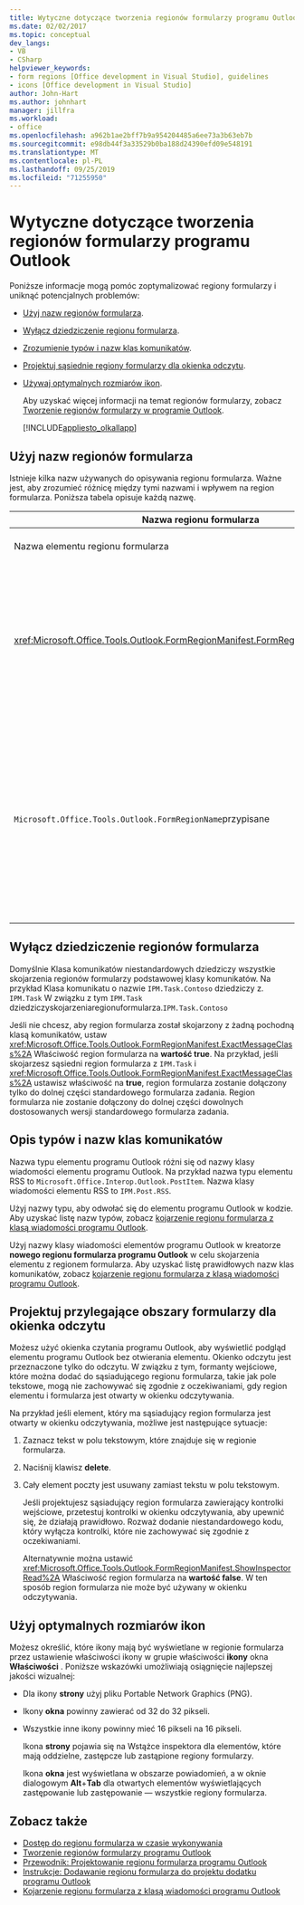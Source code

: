 ```yaml
---
title: Wytyczne dotyczące tworzenia regionów formularzy programu Outlook
ms.date: 02/02/2017
ms.topic: conceptual
dev_langs:
- VB
- CSharp
helpviewer_keywords:
- form regions [Office development in Visual Studio], guidelines
- icons [Office development in Visual Studio]
author: John-Hart
ms.author: johnhart
manager: jillfra
ms.workload:
- office
ms.openlocfilehash: a962b1ae2bff7b9a954204485a6ee73a3b63eb7b
ms.sourcegitcommit: e98db44f3a33529b0ba188d24390efd09e548191
ms.translationtype: MT
ms.contentlocale: pl-PL
ms.lasthandoff: 09/25/2019
ms.locfileid: "71255950"
---
```

# <a name="guidelines-to-create-outlook-form-regions"></a>Wytyczne dotyczące tworzenia regionów formularzy programu Outlook
  Poniższe informacje mogą pomóc zoptymalizować regiony formularzy i uniknąć potencjalnych problemów:

- [Użyj nazw regionów formularza](#UsingFormRegions).

- [Wyłącz dziedziczenie regionu formularza](#DisablingInheritance).

- [Zrozumienie typów i nazw klas komunikatów](#ClassNames).

- [Projektuj sąsiednie regiony formularzy dla okienka odczytu](#ReadingPane).

- [Używaj optymalnych rozmiarów ikon](#UsingOptimal).

  Aby uzyskać więcej informacji na temat regionów formularzy, zobacz [Tworzenie regionów formularzy w programie Outlook](../vsto/creating-outlook-form-regions.md).

  [!INCLUDE[appliesto_olkallapp](../vsto/includes/appliesto-olkallapp-md.md)]

## <a name="UsingFormRegions"></a>Użyj nazw regionów formularza
 Istnieje kilka nazw używanych do opisywania regionu formularza. Ważne jest, aby zrozumieć różnicę między tymi nazwami i wpływem na region formularza. Poniższa tabela opisuje każdą nazwę.

|Nazwa regionu formularza|Opis|
|----------------------|-----------------|
|Nazwa elementu regionu formularza|Nazwa określona dla elementu **region formularza programu Outlook** w oknie dialogowym **Dodaj nowy element** . Jest to nazwa pliku kodu regionu formularza, który pojawia się w **Eksplorator rozwiązań**.|
|<xref:Microsoft.Office.Tools.Outlook.FormRegionManifest.FormRegionName%2A>wartość|Tę nazwę należy określić w **tekście opisowym i wybrać stronę Preferencje wyświetlania** w kreatorze **nowego regionu formularza programu Outlook** . Ta nazwa jest wyświetlana jako właściwość **FormRegionName** w oknie **Właściwości** .<br /><br /> <xref:Microsoft.Office.Tools.Outlook.FormRegionManifest.FormRegionName%2A> Użyj właściwości, aby określić etykietę identyfikującą region formularza w interfejsie użytkownika programu Outlook. W odniesieniu do odrębnych regionów formularza ta nazwa jest wyświetlana jako przycisk na Wstążce elementu programu Outlook.<br /><br /> W przypadku sąsiadujących regionów formularza ta nazwa jest wyświetlana jako tekst nagłówka powyżej regionu formularza.|
|`Microsoft.Office.Tools.Outlook.FormRegionName`przypisane|Po dodaniu elementu **regionu formularza programu Outlook** do projektu program Visual Studio ustawia tę właściwość na w pełni kwalifikowaną nazwę regionu formularza. Domyślna w pełni kwalifikowana nazwa to nazwa dodatku VSTO połączonego z nazwą regionu formularza przez kropkę — na przykład `OutlookAddIn1.FormRegion1`.<br /><br /> Ta w pełni kwalifikowana nazwa jest również wyświetlana jako atrybut w górnej części klasy fabryki regionów formularza.<br /><br /> Użyj atrybutu `Microsoft.Office.Tools.Outlook.FormRegionName` , aby jednoznacznie identyfikować region formularza we wszystkich dodatkach VSTO programu Outlook. Nie można zmienić wartości `Microsoft.Office.Tools.Outlook.FormRegionName` atrybutu poprzez zmianę nazwy elementu regionu formularza lub przez <xref:Microsoft.Office.Tools.Outlook.FormRegionManifest.FormRegionName%2A> zmianę właściwości. Aby zmienić tę nazwę, należy zmodyfikować `Microsoft.Office.Tools.Outlook.FormRegionName` atrybut w pliku kodu regionu formularza.|

## <a name="DisablingInheritance"></a>Wyłącz dziedziczenie regionów formularza
 Domyślnie Klasa komunikatów niestandardowych dziedziczy wszystkie skojarzenia regionów formularzy podstawowej klasy komunikatów. Na przykład Klasa komunikatu o nazwie `IPM.Task.Contoso` dziedziczy z. `IPM.Task` W związku z tym `IPM.Task` dziedziczyskojarzeniaregionuformularza.`IPM.Task.Contoso`

 Jeśli nie chcesz, aby region formularza został skojarzony z żadną pochodną klasą komunikatów, ustaw <xref:Microsoft.Office.Tools.Outlook.FormRegionManifest.ExactMessageClass%2A> Właściwość region formularza na **wartość true**. Na przykład, jeśli skojarzesz sąsiedni region formularza z `IPM.Task` i <xref:Microsoft.Office.Tools.Outlook.FormRegionManifest.ExactMessageClass%2A> ustawisz właściwość na **true**, region formularza zostanie dołączony tylko do dolnej części standardowego formularza zadania. Region formularza nie zostanie dołączony do dolnej części dowolnych dostosowanych wersji standardowego formularza zadania.

## <a name="ClassNames"></a>Opis typów i nazw klas komunikatów
 Nazwa typu elementu programu Outlook różni się od nazwy klasy wiadomości elementu programu Outlook. Na przykład nazwa typu elementu RSS to `Microsoft.Office.Interop.Outlook.PostItem`. Nazwa klasy wiadomości elementu RSS to `IPM.Post.RSS`.

 Użyj nazwy typu, aby odwołać się do elementu programu Outlook w kodzie. Aby uzyskać listę nazw typów, zobacz [kojarzenie regionu formularza z klasą wiadomości programu Outlook](../vsto/associating-a-form-region-with-an-outlook-message-class.md).

 Użyj nazwy klasy wiadomości elementów programu Outlook w kreatorze **nowego regionu formularza programu Outlook** w celu skojarzenia elementu z regionem formularza. Aby uzyskać listę prawidłowych nazw klas komunikatów, zobacz [kojarzenie regionu formularza z klasą wiadomości programu Outlook](../vsto/associating-a-form-region-with-an-outlook-message-class.md).

## <a name="ReadingPane"></a>Projektuj przylegające obszary formularzy dla okienka odczytu
 Możesz użyć okienka czytania programu Outlook, aby wyświetlić podgląd elementu programu Outlook bez otwierania elementu. Okienko odczytu jest przeznaczone tylko do odczytu. W związku z tym, formanty wejściowe, które można dodać do sąsiadującego regionu formularza, takie jak pole tekstowe, mogą nie zachowywać się zgodnie z oczekiwaniami, gdy region elementu i formularza jest otwarty w okienku odczytywania.

 Na przykład jeśli element, który ma sąsiadujący region formularza jest otwarty w okienku odczytywania, możliwe jest następujące sytuacje:

1. Zaznacz tekst w polu tekstowym, które znajduje się w regionie formularza.

2. Naciśnij klawisz **delete**.

3. Cały element poczty jest usuwany zamiast tekstu w polu tekstowym.

   Jeśli projektujesz sąsiadujący region formularza zawierający kontrolki wejściowe, przetestuj kontrolki w okienku odczytywania, aby upewnić się, że działają prawidłowo. Rozważ dodanie niestandardowego kodu, który wyłącza kontrolki, które nie zachowywać się zgodnie z oczekiwaniami.

   Alternatywnie można ustawić <xref:Microsoft.Office.Tools.Outlook.FormRegionManifest.ShowInspectorRead%2A> Właściwość region formularza na **wartość false**. W ten sposób region formularza nie może być używany w okienku odczytywania.

## <a name="UsingOptimal"></a>Użyj optymalnych rozmiarów ikon
 Możesz określić, które ikony mają być wyświetlane w regionie formularza przez ustawienie właściwości ikony w grupie właściwości **ikony** okna **Właściwości** . Poniższe wskazówki umożliwiają osiągnięcie najlepszej jakości wizualnej:

- Dla ikony **strony** użyj pliku Portable Network Graphics (PNG).

- Ikony **okna** powinny zawierać od 32 do 32 pikseli.

- Wszystkie inne ikony powinny mieć 16 pikseli na 16 pikseli.

  Ikona **strony** pojawia się na Wstążce inspektora dla elementów, które mają oddzielne, zastępcze lub zastąpione regiony formularzy.

  Ikona **okna** jest wyświetlana w obszarze powiadomień, a w oknie dialogowym **Alt**+**Tab** dla otwartych elementów wyświetlających zastępowanie lub zastępowanie — wszystkie regiony formularza.

## <a name="see-also"></a>Zobacz także
- [Dostęp do regionu formularza w czasie wykonywania](../vsto/accessing-a-form-region-at-run-time.md)
- [Tworzenie regionów formularzy programu Outlook](../vsto/creating-outlook-form-regions.md)
- [Przewodnik: Projektowanie regionu formularza programu Outlook](../vsto/walkthrough-designing-an-outlook-form-region.md)
- [Instrukcje: Dodawanie regionu formularza do projektu dodatku programu Outlook](../vsto/how-to-add-a-form-region-to-an-outlook-add-in-project.md)
- [Kojarzenie regionu formularza z klasą wiadomości programu Outlook](../vsto/associating-a-form-region-with-an-outlook-message-class.md)
